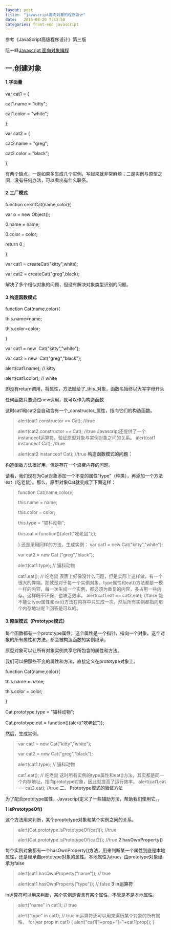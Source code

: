 ```yaml
---
layout: post
title:  "javascript面向对象的程序设计"
date:   2015-08-20 7:43:50
categories: front-end javascript
---
```

参考《JavaScript高级程序设计》第三版

阮一峰[Javascript 面向对象编程](http://www.ruanyifeng.com/blog/2010/05/object-oriented_javascript_encapsulation.html)

## 一.创建对象

#### 1.字面量

var cat1 = {

cat1.name = "kitty";

cat1.color = "white";

};

var cat2 = {

cat2.name = "greg";

cat2.color = "black";

};

有两个缺点，一是如果多生成几个实例，写起来就非常麻烦；二是实例与原型之间，没有任何办法，可以看出有什么联系。

#### 2.工厂模式

function creatCat(name,color){

var o = new Object();

0.name = name;

0.color = color;

return 0 ;

}

var cat1 = createCat("kitty",white);

var cat2 = createCat("greg",black);

解决了多个相似对象的问题，但没有解决对象类型识别的问题。

#### 3.构造函数模式

function Cat(name,color){

this.name=name;

this.color=color;

}

var cat1 = new  Cat("kitty","white");

var cat2 = new  Cat("greg","black");

alert(cat1.name); // kitty

alert(cat1.color); // white

即没有return调用，将属性，方法赋给了_this_对象，函数名始终以大写字母开头

任何函数只要通过new调用，就可以作为构造函数

这时cat1和cat2会自动含有一个_constructor_属性，指向它们的构造函数。
> alert(cat1.constructor == Cat); //true
> 
> 
> alert(cat2.constructor == Cat); //true
Javascript还提供了一个instanceof运算符，验证原型对象与实例对象之间的关系。
> alert(cat1 instanceof Cat); //true
> 
> 
> alert(cat2 instanceof Cat); //true
**构造函数模式的问题：**

构造函数方法很好用，但是存在一个浪费内存的问题。

请看，我们现在为Cat对象添加一个不变的属性"type"（种类），再添加一个方法eat（吃老鼠）。那么，原型对象Cat就变成了下面这样：
> function Cat(name,color){
> 
> 
> this.name = name;
> 
> 
> this.color = color;
> 
> 
> this.type = "猫科动物";
> 
> 
> this.eat = function(){alert("吃老鼠");};
> 
> 
> }
还是采用同样的方法，生成实例：
> var cat1 = new Cat("kitty","white");
> 
> 
> var cat2 = new Cat ("greg","black");
> 
> 
> alert(cat1.type); // 猫科动物
> 
> 
> cat1.eat(); // 吃老鼠
表面上好像没什么问题，但是实际上这样做，有一个很大的弊端。那就是对于每一个实例对象，type属性和eat()方法都是一模一样的内容，每一次生成一个实例，都必须为重复的内容，多占用一些内存。这样既不环保，也缺乏效率。
> alert(cat1.eat == cat2.eat); //false
能不能让type属性和eat()方法在内存中只生成一次，然后所有实例都指向那个内存地址呢？回答是可以的。

#### 3.原型模式（Prototype模式）

每个函数都有一个prototype属性，这个属性是一个指针，指向一个对象。这个对象的所有属性和方法，都会被构造函数的实例继承。

原型对象可以让所有对象实例共享它所包含的属性和方法。

我们可以把那些不变的属性和方法，直接定义在prototype对象上。

function Cat(name,color){

this.name = name;

this.color = color;

}

Cat.prototype.type = "猫科动物";

Cat.prototype.eat = function(){alert("吃老鼠")};

然后，生成实例。
> var cat1 = new Cat("kitty","white");
> 
> 
> var cat2 = new Cat("greg","black");
> 
> 
> alert(cat1.type); // 猫科动物
> 
> 
> cat1.eat(); // 吃老鼠
这时所有实例的type属性和eat()方法，其实都是同一个内存地址，指向prototype对象，因此就提高了运行效率。
> alert(cat1.eat == cat2.eat); //true
**二、 Prototype模式的验证方法**

为了配合prototype属性，Javascript定义了一些辅助方法，帮助我们使用它。，

**1 isPrototypeOf()**

这个方法用来判断，某个proptotype对象和某个实例之间的关系。
> alert(Cat.prototype.isPrototypeOf(cat1)); //true
> 
> 
> alert(Cat.prototype.isPrototypeOf(cat2)); //true
**2 hasOwnProperty()**

每个实例对象都有一个hasOwnProperty()方法，用来判断某一个属性到底是本地属性，还是继承自prototype对象的属性。本地属性为true，由prototype对象继承为false
> alert(cat1.hasOwnProperty("name")); // true
> 
> 
> alert(cat1.hasOwnProperty("type")); // false
**3 in运算符**

in运算符可以用来判断，某个实例是否含有某个属性，不管是不是本地属性。
> alert("name" in cat1); // true
> 
> 
> alert("type" in cat1); // true
in运算符还可以用来遍历某个对象的所有属性。
> for(var prop in cat1) { alert("cat1["+prop+"]="+cat1[prop]); }